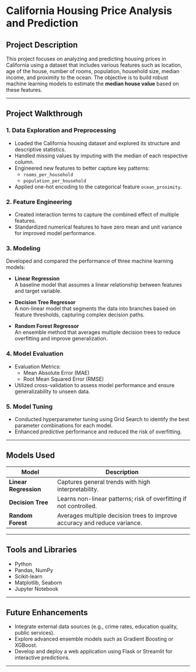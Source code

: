 # California Housing Price Analysis and Prediction

## Project Description

This project focuses on analyzing and predicting housing prices in California using a dataset that includes various features such as location, age of the house, number of rooms, population, household size, median income, and proximity to the ocean. The objective is to build robust machine learning models to estimate the **median house value** based on these features.

---

## Project Walkthrough

### 1. Data Exploration and Preprocessing

- Loaded the California housing dataset and explored its structure and descriptive statistics.
- Handled missing values by imputing with the median of each respective column.
- Engineered new features to better capture key patterns:
  - `rooms_per_household`
  - `population_per_household`
- Applied one-hot encoding to the categorical feature `ocean_proximity`.

### 2. Feature Engineering

- Created interaction terms to capture the combined effect of multiple features.
- Standardized numerical features to have zero mean and unit variance for improved model performance.

### 3. Modeling

Developed and compared the performance of three machine learning models:

- **Linear Regression**  
  A baseline model that assumes a linear relationship between features and target variable.

- **Decision Tree Regressor**  
  A non-linear model that segments the data into branches based on feature thresholds, capturing complex decision paths.

- **Random Forest Regressor**  
  An ensemble method that averages multiple decision trees to reduce overfitting and improve generalization.

### 4. Model Evaluation

- Evaluation Metrics:
  - Mean Absolute Error (MAE)
  - Root Mean Squared Error (RMSE)
- Utilized cross-validation to assess model performance and ensure generalizability to unseen data.

### 5. Model Tuning

- Conducted hyperparameter tuning using Grid Search to identify the best parameter combinations for each model.
- Enhanced predictive performance and reduced the risk of overfitting.

---

## Models Used

| Model                  | Description |
|------------------------|-------------|
| **Linear Regression**  | Captures general trends with high interpretability. |
| **Decision Tree**      | Learns non-linear patterns; risk of overfitting if not controlled. |
| **Random Forest**      | Averages multiple decision trees to improve accuracy and reduce variance. |

---

## Tools and Libraries

- Python
- Pandas, NumPy
- Scikit-learn
- Matplotlib, Seaborn
- Jupyter Notebook

---

## Future Enhancements

- Integrate external data sources (e.g., crime rates, education quality, public services).
- Explore advanced ensemble models such as Gradient Boosting or XGBoost.
- Develop and deploy a web application using Flask or Streamlit for interactive predictions.

---


